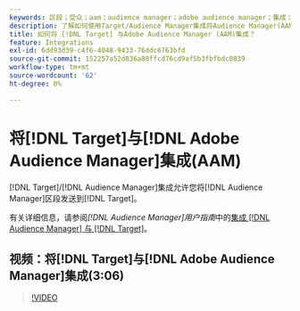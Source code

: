 ```yaml
---
keywords: 区段；受众；aam；audience manager；adobe audience manager；集成；集成
description: 了解如何使用Target/Audience Manager集成将Audience Manager(AAM)区段发送到Adobe Target。
title: 如何将 [!DNL Target] 与Adobe Audience Manager (AAM)集成？
feature: Integrations
exl-id: 6dd93d39-c4f6-4048-9433-76ddc6763bfd
source-git-commit: 152257a52d836a88ffcd76cd9af5b3fbfbdc0839
workflow-type: tm+mt
source-wordcount: '62'
ht-degree: 0%

---
```


# 将[!DNL Target]与[!DNL Adobe Audience Manager]集成(AAM)

[!DNL Target]/[!DNL Audience Manager]集成允许您将[!DNL Audience Manager]区段发送到[!DNL Target]。

有关详细信息，请参阅&#x200B;*[!DNL Audience Manager]用户指南*&#x200B;中的[集成 [!DNL Audience Manager] 与 [!DNL Target]](https://experienceleague.adobe.com/docs/audience-manager/user-guide/implementation-integration-guides/integration-other-solutions/aam-target-integration.html?lang=zh-Hans)。

## 视频：将[!DNL Target]与[!DNL Adobe Audience Manager]集成(3:06)

>[!VIDEO](https://video.tv.adobe.com/v/3421741?captions=chi_hans)

